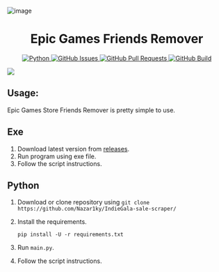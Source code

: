 ![image](https://github.com/Nazar1ky/epic-games-store-remove-all-friends/assets/78618525/09c80c14-b057-4452-9e28-56be421c284c)<h1 align="center">Epic Games Friends Remover</h1>
<p align="center">
    <a href="https://www.python.org/downloads/release/python-380/" align="center">
        <img alt="Python" src="https://img.shields.io/badge/python-3.8 | 3.9 | 3.10 | 3.11 | 3.12-blue">
    </a>
    <a href="https://github.com/Nazar1ky/epic-games-store-remove-all-friends/issues" align="center">
        <img alt="GitHub Issues" src="https://img.shields.io/github/issues/Nazar1ky/epic-games-store-remove-all-friends">
    </a>
    <a href="https://github.com/Nazar1ky/epic-games-store-remove-all-friends/pulls" align="center">
        <img alt="GitHub Pull Requests" src="https://img.shields.io/github/issues-pr/Nazar1ky/epic-games-store-remove-all-friends">
    </a>
    <a href="https://github.com/Nazar1ky/epic-games-store-remove-all-friends/actions" align="center">
        <img alt="GitHub Build" src="https://img.shields.io/github/actions/workflow/status/Nazar1ky/epic-games-store-remove-all-friends/actions.yaml">
    </a>
</p>

<img src="https://github.com/Nazar1ky/epic-games-store-remove-all-friends/blob/main/pic.png" />

## Usage:
Epic Games Store Friends Remover is pretty simple to use.

## Exe
1. Download latest version from [releases](https://github.com/Nazar1ky/epic-games-store-remove-all-friends/releases).
2. Run program using exe file.
3. Follow the script instructions.

## Python
1. Download or clone repository using `git clone https://github.com/Nazar1ky/IndieGala-sale-scraper/`
2. Install the requirements.

    ```
    pip install -U -r requirements.txt
    ```

3. Run `main.py`.
4. Follow the script instructions.
